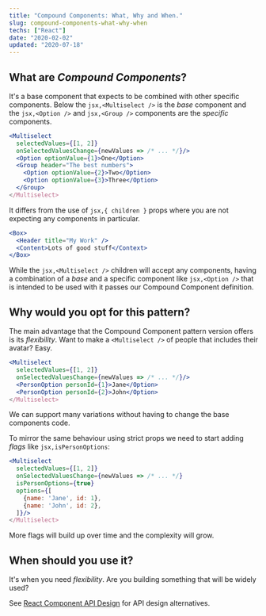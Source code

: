 ```yaml
---
title: "Compound Components: What, Why and When."
slug: compound-components-what-why-when
techs: ["React"]
date: "2020-02-02"
updated: "2020-07-18"
---
```


## What **are _Compound Components_?**

It's a base component that expects to be combined with other specific components. Below the `jsx,<Multiselect />` is the _base_ component and the `jsx,<Option />` and `jsx,<Group />` components are the _specific_ components.

```jsx
<Multiselect
  selectedValues={[1, 2]}
  onSelectedValuesChange={newValues => /* ... */}/>
  <Option optionValue={1}>One</Option>
  <Group header="The best numbers">
    <Option optionValue={2}>Two</Option>
    <Option optionValue={3}>Three</Option>
  </Group>
</Multiselect>
```

It differs from the use of `jsx,{ children }` props where you are not expecting any components in particular.

```jsx
<Box>
  <Header title="My Work" />
  <Content>Lots of good stuff</Context>
</Box>
```

While the `jsx,<Multiselect />` children will accept any components, having a combination of a _base_ and a specific component like `jsx,<Option />` that is intended to be used with it passes our Compound Component definition.

## Why **would you opt for this pattern?**

The main advantage that the Compound Component pattern version offers is its _flexibility_. Want to make a `<Multiselect />` of people that includes their avatar? Easy.

```jsx
<Multiselect
  selectedValues={[1, 2]}
  onSelectedValuesChange={newValues => /* ... */}/>
  <PersonOption personId={1}>Jane</Option>
  <PersonOption personId={2}>John</Option>
</Multiselect>
```

We can support many variations without having to change the base components code.

To mirror the same behaviour using strict props we need to start adding _flags_ like `jsx,isPersonOptions`:

```jsx
<Multiselect
  selectedValues={[1, 2]}
  onSelectedValuesChange={newValues => /* ... */}
  isPersonOptions={true}
  options={[
    {name: 'Jane', id: 1},
    {name: 'John', id: 2},
  ]}/>
</Multiselect>
```

More flags will build up over time and the complexity will grow.

## When **should you use it?**

It's when you need _flexibility_. Are you building something that will be widely used?

See [React Component API Design](/article/react-component-api-design) for API design alternatives.
